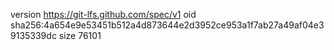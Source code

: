 version https://git-lfs.github.com/spec/v1
oid sha256:4a654e9e53451b512a4d873644e2d3952ce953a1f7ab27a49af04e39135339dc
size 76101
